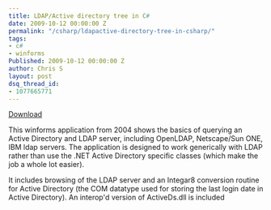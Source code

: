 ```yaml
---
title: LDAP/Active directory tree in C#
date: 2009-10-12 00:00:00 Z
permalink: "/csharp/ldapactive-directory-tree-in-csharp/"
tags:
- c#
- winforms
Published: 2009-10-12 00:00:00 Z
author: Chris S
layout: post
dsq_thread_id:
- 1077665771
---
```


[Download][1]

This winforms application from 2004 shows the basics of querying an Active Directory and LDAP server, including OpenLDAP, Netscape/Sun ONE, IBM ldap servers. The application is designed to work generically with LDAP rather than use the .NET Active Directory specific classes (which make the job a whole lot easier).

<!--more-->

It includes browsing of the LDAP server and an Integar8 conversion routine for Active Directory (the COM datatype used for storing the last login date in Active Directory). An interop'd version of ActiveDs.dll is included

 [1]: /assets/2013/02/ldapexample.zip
